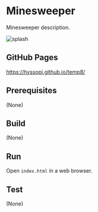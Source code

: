 # Minesweeper
Minesweeper description.

![splash](help/images/main.png)

## GitHub Pages
https://hyssopi.github.io/temp8/

## Prerequisites
(None)

## Build
(None)

## Run
Open `index.html` in a web browser.

## Test
(None)
